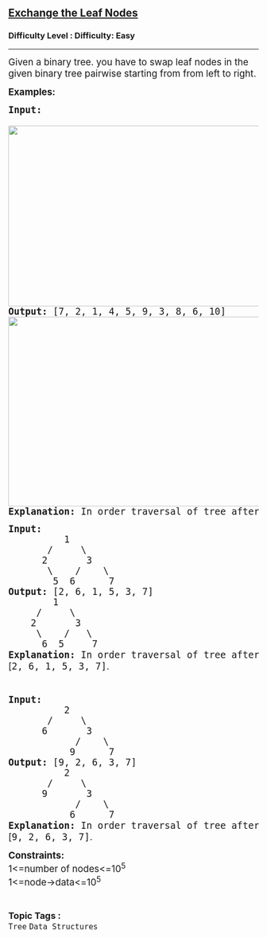 <h2><a href="https://www.geeksforgeeks.org/problems/exchange-the-leaf-nodes/1?page=4&category=Tree&difficulty=Easy,Medium&status=unsolved,attempted&sortBy=accuracy">Exchange the Leaf Nodes</a></h2><h3>Difficulty Level : Difficulty: Easy</h3><hr><div class="problems_problem_content__Xm_eO"><p><span style="font-size: 14pt;">Given a binary tree. you have to swap leaf nodes in the given binary tree pairwise starting from from left to right.</span></p>
<p><span style="font-size: 14pt;"><strong>Examples:</strong></span></p>
<pre><span style="font-size: 14pt;"><strong>Input:</strong> 

<img style="height: 363px; width: 583px;" src="https://contribute.geeksforgeeks.org/wp-content/uploads/swap1.png" alt="">
<strong>Output:</strong> [7, 2, 1, 4, 5, 9, 3, 8, 6, 10]&nbsp;
<img style="height: 381px; width: 602px;" src="https://contribute.geeksforgeeks.org/wp-content/uploads/swap2.png" alt="">
<strong>Explanation: </strong>In order traversal of tree after swapping nodes is [7, 2, 1, 4, 5, 9, 3, 8, 6, 10].</span></pre>
<pre><span style="font-size: 14pt;"><strong>Input: </strong>
          1
       /     \
      2       3
       \    /    \
        5  6      7
<strong>Output:</strong> [2, 6, 1, 5, 3, 7]
        1
     /     \
    2       3
     \    /   \
      6  5     7 <br><strong>Explanation:&nbsp;</strong>In order traversal of tree after swapping nodes is<span style="font-family: -apple-system, BlinkMacSystemFont, 'Segoe UI', Roboto, Oxygen, Ubuntu, Cantarell, 'Open Sans', 'Helvetica Neue', sans-serif; white-space: normal;">&nbsp;[</span>2, 6, 1, 5, 3, 7]<span style="font-family: -apple-system, BlinkMacSystemFont, 'Segoe UI', Roboto, Oxygen, Ubuntu, Cantarell, 'Open Sans', 'Helvetica Neue', sans-serif; white-space: normal;">.</span></span></pre>
<p>&nbsp;</p>
<pre><span style="font-size: 14pt;"><strong>Input: </strong>
          2
       /     \
      6       3
            /    \
           9      7<br><strong>Output:</strong> [9, 2, 6, 3, 7]<br></span><span style="font-size: 14pt;">          2
       /     \
      9       3
            /    \
           6      7<br></span><span style="font-size: 14pt;"><strong>Explanation:&nbsp;</strong>In order traversal of tree after swapping nodes is<span style="font-family: -apple-system, BlinkMacSystemFont, 'Segoe UI', Roboto, Oxygen, Ubuntu, Cantarell, 'Open Sans', 'Helvetica Neue', sans-serif; white-space: normal;">&nbsp;[</span>9, 2, 6, 3, 7]<span style="font-family: -apple-system, BlinkMacSystemFont, 'Segoe UI', Roboto, Oxygen, Ubuntu, Cantarell, 'Open Sans', 'Helvetica Neue', sans-serif; white-space: normal;">.</span></span></pre>
<p><span style="font-size: 14pt;"><strong>Constraints:</strong><br>1&lt;=number of nodes&lt;=10<sup>5</sup><br>1&lt;=node-&gt;data&lt;=10<sup>5</sup></span></p></div><br><p><span style=font-size:18px><strong>Topic Tags : </strong><br><code>Tree</code>&nbsp;<code>Data Structures</code>&nbsp;